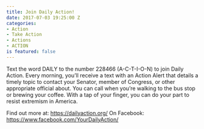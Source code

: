 ```yaml
---
title: Join Daily Action!
date: 2017-07-03 19:25:00 Z
categories:
- Action
- Take Action
- Actions
- ACTION
is featured: false
---
```


Text the word DAILY to the number 228466 (A-C-T-I-O-N) to join Daily Action. Every morning, you’ll receive a text with an Action Alert that details a timely topic to contact your Senator, member of Congress, or other appropriate official about. You can call when you’re walking to the bus stop or brewing your coffee. With a tap of your finger, you can do your part to resist extremism in America.

Find out more at: https://dailyaction.org/ 
On Facebook: https://www.facebook.com/YourDailyAction/